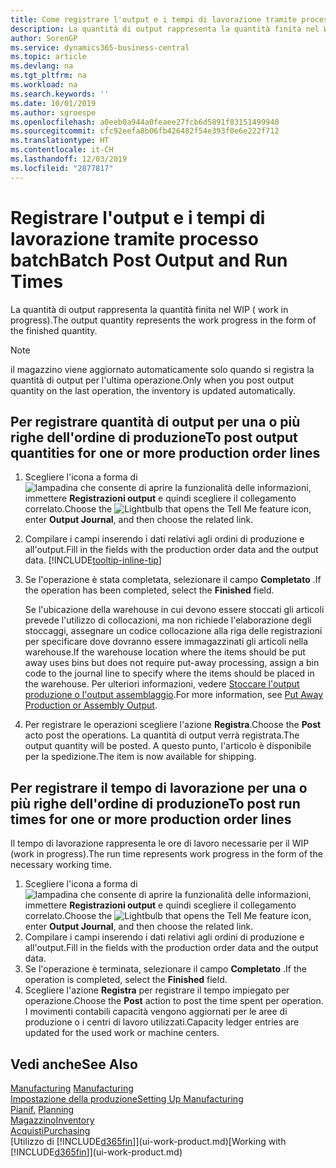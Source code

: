 ```yaml
---
title: Come registrare l'output e i tempi di lavorazione tramite processo batch| Microsoft Docs
description: La quantità di output rappresenta la quantità finita nel WIP ( work in progress).
author: SorenGP
ms.service: dynamics365-business-central
ms.topic: article
ms.devlang: na
ms.tgt_pltfrm: na
ms.workload: na
ms.search.keywords: ''
ms.date: 10/01/2019
ms.author: sgroespe
ms.openlocfilehash: a0eeb0a944a0feaee27fcb6d5891f83151499940
ms.sourcegitcommit: cfc92eefa8b06fb426482f54e393f0e6e222f712
ms.translationtype: HT
ms.contentlocale: it-CH
ms.lasthandoff: 12/03/2019
ms.locfileid: "2877817"
---
```

# <a name="batch-post-output-and-run-times"></a><span data-ttu-id="8e4dd-103">Registrare l'output e i tempi di lavorazione tramite processo batch</span><span class="sxs-lookup"><span data-stu-id="8e4dd-103">Batch Post Output and Run Times</span></span>
<span data-ttu-id="8e4dd-104">La quantità di output rappresenta la quantità finita nel WIP ( work in progress).</span><span class="sxs-lookup"><span data-stu-id="8e4dd-104">The output quantity represents the work progress in the form of the finished quantity.</span></span>  

> [!NOTE]
> <span data-ttu-id="8e4dd-105">il magazzino viene aggiornato automaticamente solo quando si registra la quantità di output per l'ultima operazione.</span><span class="sxs-lookup"><span data-stu-id="8e4dd-105">Only when you post output quantity on the last operation, the inventory is updated automatically.</span></span>  

## <a name="to-post-output-quantities-for-one-or-more-production-order-lines"></a><span data-ttu-id="8e4dd-106">Per registrare quantità di output per una o più righe dell'ordine di produzione</span><span class="sxs-lookup"><span data-stu-id="8e4dd-106">To post output quantities for one or more production order lines</span></span>
1. <span data-ttu-id="8e4dd-107">Scegliere l'icona a forma di ![lampadina che consente di aprire la funzionalità delle informazioni](media/ui-search/search_small.png "Informazioni sull'operazione che si desidera eseguire"), immettere **Registrazioni output** e quindi scegliere il collegamento correlato.</span><span class="sxs-lookup"><span data-stu-id="8e4dd-107">Choose the ![Lightbulb that opens the Tell Me feature](media/ui-search/search_small.png "Tell me what you want to do") icon, enter **Output Journal**, and then choose the related link.</span></span>  
2. <span data-ttu-id="8e4dd-108">Compilare i campi inserendo i dati relativi agli ordini di produzione e all'output.</span><span class="sxs-lookup"><span data-stu-id="8e4dd-108">Fill in the fields with the production order data and the output data.</span></span> [!INCLUDE[tooltip-inline-tip](includes/tooltip-inline-tip_md.md)]
3. <span data-ttu-id="8e4dd-109">Se l'operazione è stata completata, selezionare il campo **Completato** .</span><span class="sxs-lookup"><span data-stu-id="8e4dd-109">If the operation has been completed, select the **Finished** field.</span></span>  

    <span data-ttu-id="8e4dd-110">Se l'ubicazione della warehouse in cui devono essere stoccati gli articoli prevede l'utilizzo di collocazioni, ma non richiede l'elaborazione degli stoccaggi,  assegnare un codice collocazione alla riga delle registrazioni per specificare dove dovranno essere immagazzinati gli articoli nella warehouse.</span><span class="sxs-lookup"><span data-stu-id="8e4dd-110">If the warehouse location where the items should be put away uses bins but does not require put-away processing,  assign a bin code to the journal line to specify where the items should be placed in the warehouse.</span></span> <span data-ttu-id="8e4dd-111">Per ulteriori informazioni, vedere [Stoccare l'output produzione o l'output assemblaggio](warehouse-how-to-put-away-production-output.md).</span><span class="sxs-lookup"><span data-stu-id="8e4dd-111">For more information, see [Put Away Production or Assembly Output](warehouse-how-to-put-away-production-output.md).</span></span>  

4. <span data-ttu-id="8e4dd-112">Per registrare le operazioni scegliere l'azione **Registra**.</span><span class="sxs-lookup"><span data-stu-id="8e4dd-112">Choose the **Post** acto post the operations.</span></span> <span data-ttu-id="8e4dd-113">La quantità di output verrà registrata.</span><span class="sxs-lookup"><span data-stu-id="8e4dd-113">The output quantity will be posted.</span></span> <span data-ttu-id="8e4dd-114">A questo punto, l'articolo è disponibile per la spedizione.</span><span class="sxs-lookup"><span data-stu-id="8e4dd-114">The item is now available for shipping.</span></span>  

## <a name="to-post-run-times-for-one-or-more-production-order-lines"></a><span data-ttu-id="8e4dd-115">Per registrare il tempo di lavorazione per una o più righe dell'ordine di produzione</span><span class="sxs-lookup"><span data-stu-id="8e4dd-115">To post run times for one or more production order lines</span></span>
<span data-ttu-id="8e4dd-116">Il tempo di lavorazione rappresenta le ore di lavoro necessarie per il WIP (work in progress).</span><span class="sxs-lookup"><span data-stu-id="8e4dd-116">The run time represents work progress in the form of the necessary working time.</span></span>    

1.  <span data-ttu-id="8e4dd-117">Scegliere l'icona a forma di ![lampadina che consente di aprire la funzionalità delle informazioni](media/ui-search/search_small.png "Informazioni sull'operazione che si desidera eseguire"), immettere **Registrazioni output** e quindi scegliere il collegamento correlato.</span><span class="sxs-lookup"><span data-stu-id="8e4dd-117">Choose the ![Lightbulb that opens the Tell Me feature](media/ui-search/search_small.png "Tell me what you want to do") icon, enter **Output Journal**, and then choose the related link.</span></span>  
2. <span data-ttu-id="8e4dd-118">Compilare i campi inserendo i dati relativi agli ordini di produzione e all'output.</span><span class="sxs-lookup"><span data-stu-id="8e4dd-118">Fill in the fields with the production order data and the output data.</span></span>  
3.  <span data-ttu-id="8e4dd-119">Se l'operazione è terminata, selezionare il campo **Completato** .</span><span class="sxs-lookup"><span data-stu-id="8e4dd-119">If the operation is completed, select the **Finished** field.</span></span>  
4. <span data-ttu-id="8e4dd-120">Scegliere l'azione **Registra** per registrare il tempo impiegato per operazione.</span><span class="sxs-lookup"><span data-stu-id="8e4dd-120">Choose the **Post** action to post the time spent per operation.</span></span> <span data-ttu-id="8e4dd-121">I movimenti contabili capacità vengono aggiornati per le aree di produzione o i centri di lavoro utilizzati.</span><span class="sxs-lookup"><span data-stu-id="8e4dd-121">Capacity ledger entries are updated for the used work or machine centers.</span></span>

## <a name="see-also"></a><span data-ttu-id="8e4dd-122">Vedi anche</span><span class="sxs-lookup"><span data-stu-id="8e4dd-122">See Also</span></span>  
<span data-ttu-id="8e4dd-123">[Manufacturing](production-manage-manufacturing.md)  </span><span class="sxs-lookup"><span data-stu-id="8e4dd-123">[Manufacturing](production-manage-manufacturing.md)  </span></span>  
[<span data-ttu-id="8e4dd-124">Impostazione della produzione</span><span class="sxs-lookup"><span data-stu-id="8e4dd-124">Setting Up Manufacturing</span></span>](production-configure-production-processes.md)  
<span data-ttu-id="8e4dd-125">[Pianif.](production-planning.md)    </span><span class="sxs-lookup"><span data-stu-id="8e4dd-125">[Planning](production-planning.md)    </span></span>  
[<span data-ttu-id="8e4dd-126">Magazzino</span><span class="sxs-lookup"><span data-stu-id="8e4dd-126">Inventory</span></span>](inventory-manage-inventory.md)  
[<span data-ttu-id="8e4dd-127">Acquisti</span><span class="sxs-lookup"><span data-stu-id="8e4dd-127">Purchasing</span></span>](purchasing-manage-purchasing.md)  
<span data-ttu-id="8e4dd-128">[Utilizzo di [!INCLUDE[d365fin](includes/d365fin_md.md)]](ui-work-product.md)</span><span class="sxs-lookup"><span data-stu-id="8e4dd-128">[Working with [!INCLUDE[d365fin](includes/d365fin_md.md)]](ui-work-product.md)</span></span>
